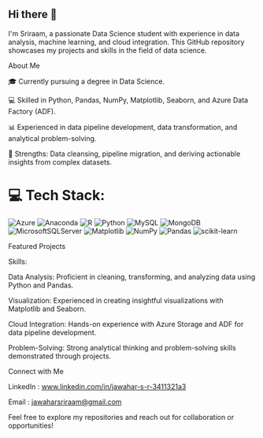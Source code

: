 ## Hi there 👋
I'm  Sriraam, a passionate Data Science student with experience in data analysis, machine learning, and cloud integration. This GitHub repository showcases my projects and skills in the field of data science.

About Me

🎓 Currently pursuing a degree in Data Science.

💻 Skilled in Python, Pandas, NumPy, Matplotlib, Seaborn, and Azure Data Factory (ADF).

📊 Experienced in data pipeline development, data transformation, and analytical problem-solving.

🌟 Strengths: Data cleansing, pipeline migration, and deriving actionable insights from complex datasets.


# 💻 Tech Stack:
![Azure](https://img.shields.io/badge/azure-%230072C6.svg?style=for-the-badge&logo=microsoftazure&logoColor=white) ![Anaconda](https://img.shields.io/badge/Anaconda-%2344A833.svg?style=for-the-badge&logo=anaconda&logoColor=white) ![R](https://img.shields.io/badge/r-%23276DC3.svg?style=for-the-badge&logo=r&logoColor=white) ![Python](https://img.shields.io/badge/python-3670A0?style=for-the-badge&logo=python&logoColor=ffdd54) ![MySQL](https://img.shields.io/badge/mysql-4479A1.svg?style=for-the-badge&logo=mysql&logoColor=white) ![MongoDB](https://img.shields.io/badge/MongoDB-%234ea94b.svg?style=for-the-badge&logo=mongodb&logoColor=white) ![MicrosoftSQLServer](https://img.shields.io/badge/Microsoft%20SQL%20Server-CC2927?style=for-the-badge&logo=microsoft%20sql%20server&logoColor=white) ![Matplotlib](https://img.shields.io/badge/Matplotlib-%23ffffff.svg?style=for-the-badge&logo=Matplotlib&logoColor=black) ![NumPy](https://img.shields.io/badge/numpy-%23013243.svg?style=for-the-badge&logo=numpy&logoColor=white) ![Pandas](https://img.shields.io/badge/pandas-%23150458.svg?style=for-the-badge&logo=pandas&logoColor=white) ![scikit-learn](https://img.shields.io/badge/scikit--learn-%23F7931E.svg?style=for-the-badge&logo=scikit-learn&logoColor=white)

Featured Projects


Skills:

Data Analysis: Proficient in cleaning, transforming, and analyzing data using Python and Pandas.

Visualization: Experienced in creating insightful visualizations with Matplotlib and Seaborn.

Cloud Integration: Hands-on experience with Azure Storage and ADF for data pipeline development.

Problem-Solving: Strong analytical thinking and problem-solving skills demonstrated through projects.

Connect with Me

LinkedIn : www.linkedin.com/in/jawahar-s-r-3411321a3

Email : jawaharsriraam@gmail.com

Feel free to explore my repositories and reach out for collaboration or opportunities!

<!-- Proudly created with GPRM ( https://gprm.itsvg.in ) -->
